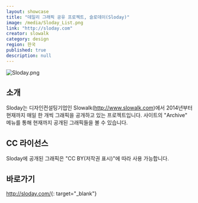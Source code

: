 ```yaml
---
layout: showcase
title: "데일리 그래픽 공유 프로젝트, 슬로데이(Sloday)"
image: /media/Sloday_List.png
link: "http://sloday.com"
creator: slowalk
category: design
region: 한국
published: true
description: null
---
```


![Sloday.png]({{site.baseurl}}/media/Sloday.png)

## 소개

Sloday는 디자인컨설팅기업인 Slowalk(http://www.slowalk.com)에서 2014년부터 현재까지 매일 한 개씩 그래픽을 공개하고 있는 프로젝트입니다. 사이트의 "Archive" 메뉴를 통해 현재까지 공개된 그래픽들을 볼 수 있습니다.

## CC 라이선스

Sloday에 공개된 그래픽은 "CC BY(저작권 표시)"에 따라 사용 가능합니다.

## 바로가기

<http://sloday.com/>{: target="_blank"}
